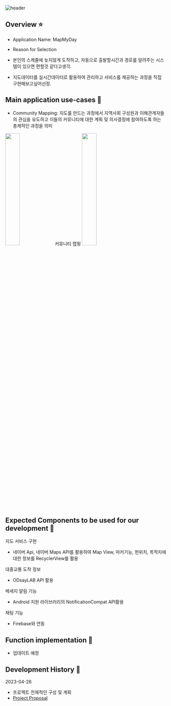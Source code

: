 ![header](https://capsule-render.vercel.app/api?type=wave&color=auto&height=300&section=header&text=Capstone%20Team5&fontSize=50)

## Overview ⭐️

- Application Name: MapMyDay

- Reason for Selection
- 본인의 스케줄에 늦지않게 도착하고, 자동으로 출발할시간과 경로를 알려주는 시스템이 있으면 편할것 같다고생각.
- 지도데이터를 실시간데이터로 활용하여 관리하고 서비스를 제공하는 과정을 직접 구현해보고싶어선정.

## Main application use-cases 🍪

- Community Mapping: 지도를 만드는 과정에서 지역사회 구성원과 이해관계자들의 관심을 유도하고 이들의 커뮤니티에 대한 계획 및 의사결정에 참여하도록 하는 총제적인 과정을 의미
<img width="30%" src="https://user-images.githubusercontent.com/94777814/234574023-1b96b41b-146c-4510-a3d9-cf2618ac0e62.PNG"/>
커뮤니티 맵핑
<img width="30%" src="https://user-images.githubusercontent.com/94777814/234574202-e0e01a97-e2e5-436d-a1da-3797d01b19cd.PNG"/>

## Expected Components to be used for our development 🔧

지도 서비스 구현 
- 네이버 Api, 네이버 Maps API를 활용하여 Map View, 마커기능, 현위치, 목적지에 대한 정보를 RecyclerView를 활용

대중교통 도착 정보
- ODsayLAB API 활용

메세지 알림 기능
- Android 지원 라이브러리의 NotificationCompat API활용

채팅 기능
- Firebase와 연동

## Function implementation 🔧
- 업데이트 예정

## Development History 🌳

2023-04-26

- 프로젝트 전체적인 구성 및 계획
- [Project Proposal](https://github.com/unso99/FirstAndroidProject/blob/main/MobileProgramming_ProjectProposal_5%ED%8C%80.pdf)



